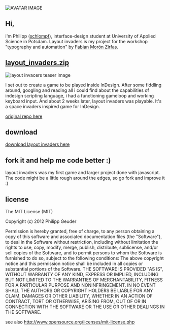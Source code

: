 ![AVATAR IMAGE](https://raw.github.com/fabiantheblind/auto-typo-adbe-id/master/schlompf/schlompf.png)

Hi,
---
i'm Philipp ([schlompf](https://github.com/schlompf)), interface-design student at University of Applied Science in Potsdam. Layout invaders is my project for the workshop "typography and automation" by [Fabian Morón Zirfas](https://github.com/fabiantheblind).

[layout_invaders.zip](https://github.com/schlompf/layout-invaders/zipball/master)
---
![layout invacers teaser image](https://raw.github.com/fabiantheblind/auto-typo-adbe-id/master/schlompf/teaser.png)

I set out to create a game to be played inside InDesign. After some fiddling around, googling and reading all i could find about the capabilities of indesign scripting language, i had a functioning gameloop and working keyboard input. And about 2 weeks later, layout invaders was playable. It's a space invaders inspired game for InDesign.

[original repo here](https://github.com/schlompf/layout-invaders)

download
---

[download layout invaders here](https://github.com/schlompf/layout-invaders/zipball/master)

fork it and help me code better :)
---
layout invaders was my first game and larger project done with javascript. The code might be a little rough around the edges, so go fork and improve it :)

license
---

The MIT License (MIT)

Copyright (c) 2012 Philipp Geuder

Permission is hereby granted, free of charge, to any person obtaining a copy of this software and associated documentation files (the "Software"), to deal in the Software  without restriction, including without limitation the rights to use, copy, modify, merge, publish, distribute, sublicense, and/or sell copies of the Software, and to  permit persons to whom the Software is furnished to do so, subject to the following conditions:
The above copyright notice and this permission notice shall be included in all copies or substantial portions of the Software.
THE SOFTWARE IS PROVIDED "AS IS", WITHOUT WARRANTY OF ANY KIND, EXPRESS OR IMPLIED, INCLUDING BUT NOT LIMITED TO THE WARRANTIES OF MERCHANTABILITY, FITNESS FOR A  PARTICULAR PURPOSE AND NONINFRINGEMENT. IN NO EVENT SHALL THE AUTHORS OR COPYRIGHT HOLDERS BE LIABLE FOR ANY CLAIM, DAMAGES OR OTHER LIABILITY, WHETHER IN AN ACTION OF  CONTRACT, TORT OR OTHERWISE, ARISING FROM, OUT OF OR IN CONNECTION WITH THE SOFTWARE OR THE USE OR OTHER DEALINGS IN THE SOFTWARE.

see also http://www.opensource.org/licenses/mit-license.php
